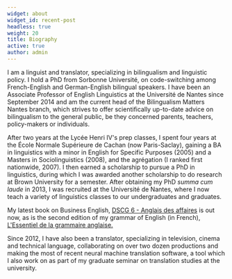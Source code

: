 ```yaml
---
widget: about
widget_id: recent-post
headless: true
weight: 20
title: Biography
active: true
author: admin
---
```

I am a linguist and translator, specializing in bilingualism and linguistic policy. I hold a PhD from Sorbonne Université, on code-switching among French-English and German-English bilingual speakers. I have been an Associate Professor of English Linguistics at the Université de Nantes since September 2014 and am the current head of the Bilingualism Matters Nantes branch, which strives to offer scientifically up-to-date advice on bilingualism to the general public, be they concerned parents, teachers, policy-makers or individuals.

After two years at the Lycée Henri IV's prep classes, I spent four years at the École Normale Supérieure de Cachan (now Paris-Saclay), gaining a BA in linguistics with a minor in English for Specific Purposes (2005) and a Masters in Sociolinguistics (2008), and the agrégation (I ranked first nationwide, 2007). I then earned a scholarship to pursue a PhD in linguistics, during which I was awarded another scholarship to do research at Brown University for a semester. After obtaining my PhD *summa cum laude* in 2013, I was recruited at the Université de Nantes, where I now teach a variety of linguistics classes to our undergraduates and graduates.

My latest book on Business English, [DSCG 6 - Anglais des affaires](https://www.amazon.fr/gp/product/B08NCYXLL5/ref=dbs_a_def_rwt_hsch_vapi_taft_p1_i0) is out now, as is the second edition of my grammar of English (in French), [L'Essentiel de la grammaire anglaise.](https://www.amazon.fr/gp/product/B08YP1Q7Y1/ref=dbs_a_def_rwt_hsch_vapi_taft_p1_i2)

Since 2012, I have also been a translator, specializing in television, cinema and technical language, collaborating on over two dozen productions and making the most of recent neural machine translation software, a tool which I also work on as part of my graduate seminar on translation studies at the university.